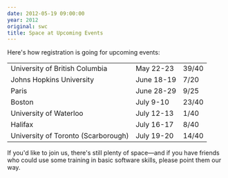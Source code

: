 ```yaml
---
date: 2012-05-19 09:00:00
year: 2012
original: swc
title: Space at Upcoming Events
---
```

<p>Here's how registration is going for upcoming events:</p>
<table>
<tbody>
<tr>
<td>University of British Columbia</td>
<td>May 22-23</td>
<td>39/40</td>
</tr>
<tr>
<td>Johns Hopkins University</td>
<td>June 18-19</td>
<td>7/20</td>
</tr>
<tr>
<td>Paris</td>
<td>June 28-29</td>
<td>9/25</td>
</tr>
<tr>
<td>Boston</td>
<td>July 9-10</td>
<td>23/40</td>
</tr>
<tr>
<td>University of Waterloo</td>
<td>July 12-13</td>
<td>1/40</td>
</tr>
<tr>
<td>Halifax</td>
<td>July 16-17</td>
<td>8/40</td>
</tr>
<tr>
<td>University of Toronto (Scarborough)</td>
<td>July 19-20</td>
<td>14/40</td>
</tr>
</tbody>
</table>
<p>If you'd like to join us, there's still plenty of space&mdash;and if you have friends who could use some training in basic software skills, please point them our way.</p>
